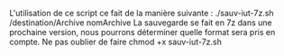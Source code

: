 L'utilisation de ce script ce fait de la manière suivante : 
./sauv-iut-7z.sh /destination/Archive nomArchive
La sauvegarde se fait en 7z dans une prochaine version, 
nous pourrons déterminer quelle format sera pris en compte.
Ne pas oublier de faire chmod +x sauv-iut-7z.sh
